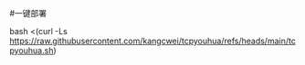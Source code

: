 #一键部署

bash <(curl -Ls https://raw.githubusercontent.com/kangcwei/tcpyouhua/refs/heads/main/tcpyouhua.sh)
